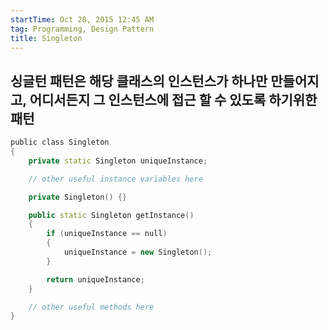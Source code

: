 ```yaml
---
startTime: Oct 28, 2015 12:45 AM
tag: Programming, Design Pattern        
title: Singleton
--- 
```


## 싱글턴 패턴은 해당 클래스의 인스턴스가 하나만 만들어지고, 어디서든지 그 인스턴스에 접근 할 수 있도록 하기위한 패턴

```cpp
public class Singleton 
{
    private static Singleton uniqueInstance;

    // other useful instance variables here

    private Singleton() {}

    public static Singleton getInstance() 
    {
        if (uniqueInstance == null) 
        {
            uniqueInstance = new Singleton();
        }

        return uniqueInstance;
    }

    // other useful methods here
}
```